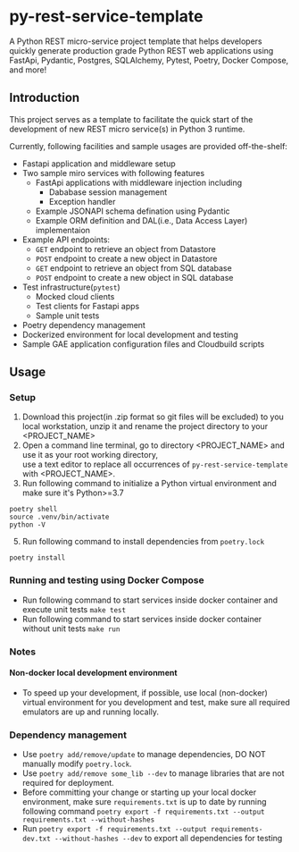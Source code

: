 # py-rest-service-template
A Python REST micro-service project template that helps developers quickly generate 
production grade Python REST web applications using FastApi, Pydantic, Postgres, 
SQLAlchemy, Pytest, Poetry, Docker Compose, and more!

## Introduction  
  
This project serves as a template to facilitate the quick start of
the development of new REST micro service(s) in Python 3 runtime.  
  
Currently, following facilities and sample usages are provided off-the-shelf:  
* Fastapi application and middleware setup  
* Two sample miro services with following features
  * FastApi applications with middleware injection including
      * Dababase session management
      * Exception handler
  * Example JSONAPI schema defination using Pydantic
  * Example ORM definition and DAL(i.e., Data Access Layer) implementaion    
* Example API endpoints:  
  * `GET` endpoint to retrieve an object from Datastore  
  * `POST` endpoint to create a new object in Datastore  
  * `GET` endpoint to retrieve an object from SQL database  
  * `POST` endpoint to create a new object in SQL database  
* Test infrastructure(`pytest`)
  * Mocked cloud clients  
  * Test clients for Fastapi apps
  * Sample unit tests  
* Poetry dependency management  
* Dockerized environment for local development and testing  
* Sample GAE application configuration files and Cloudbuild scripts  
  
## Usage  
  
### Setup
1. Download this project(in .zip format so git files will be excluded) to you local workstation, unzip it and rename the project directory to your <PROJECT_NAME>  
2. Open a command line terminal, go to directory <PROJECT_NAME> and use it as your root working directory,   
   use a text editor to replace all occurrences of `py-rest-service-template` with <PROJECT_NAME>.  
3. Run following command to initialize a Python virtual environment  and make sure it's Python>=3.7
```
poetry shell  
source .venv/bin/activate 
python -V
```
5. Run following command to install dependencies from `poetry.lock`
```
poetry install
```

### Running and testing using Docker Compose
* Run following command to start services inside docker container and execute unit tests
```make test```
* Run following command to start services inside docker container without unit tests
```make run```

### Notes
#### Non-docker local development environment
* To speed up your development, if possible, use local (non-docker) virtual environment for you development and test, make sure all required emulators are up and running locally.
### Dependency management
* Use `poetry add/remove/update` to manage dependencies, DO NOT manually modify `poetry.lock`.
* Use `poetry add/remove some_lib --dev` to manage libraries that are not required for deployment.
* Before committing your change or starting up your local docker environment, make sure `requirements.txt` is up to date by running following command 
```poetry export -f requirements.txt --output requirements.txt --without-hashes```
* Run ```poetry export -f requirements.txt --output requirements-dev.txt --without-hashes --dev``` to export all dependencies for testing 
